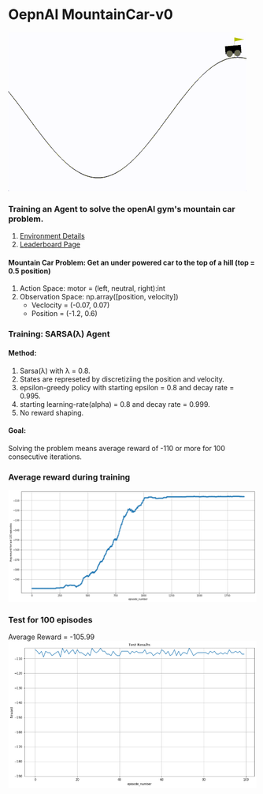 # OepnAI MountainCar-v0
![](./mountainCar.gif)
### Training an Agent to solve the openAI gym's mountain car problem.
1. [Environment Details](https://github.com/openai/gym/wiki/MountainCar-v0)
2. [Leaderboard Page](https://github.com/openai/gym/wiki/Leaderboard#mountaincar-v0)

#### Mountain Car Problem: Get an under powered car to the top of a hill (top = 0.5 position)
1. Action Space: motor = (left, neutral, right):int
2. Observation Space: np.array([position, velocity])
    - Veclocity = (-0.07, 0.07)
    - Position = (-1.2, 0.6)

### Training: SARSA(&lambda;) Agent
#### Method:
1. Sarsa(&lambda;) with &lambda; = 0.8.
2. States are represeted by discretiziing the position and velocity.
3. epsilon-greedy policy with starting epsilon = 0.8 and decay rate = 0.995.
4. starting learning-rate(alpha) = 0.8 and decay rate = 0.999.
5. No reward shaping.
#### Goal:
Solving the problem means average reward of -110 or more for 100 consecutive iterations.

### Average reward during training
<img src="./avg_reward_training.png">

### Test for 100 episodes
Average Reward = -105.99
<img src="./reward_test.png">
